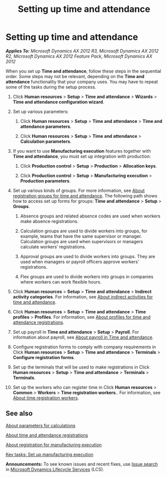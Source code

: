 ﻿---
title: Setting up time and attendance
TOCTitle: Setting up time and attendance
ms:assetid: 441b0386-ff33-4ab1-897a-d5a941a44192
ms:mtpsurl: https://technet.microsoft.com/en-us/library/Aa496971(v=AX.60)
ms:contentKeyID: 36056884
ms.date: 04/18/2014
mtps_version: v=AX.60
f1_keywords:
- implementation
- registration
- dimension
- registering
- time and attendance
---

# Setting up time and attendance 


_**Applies To:** Microsoft Dynamics AX 2012 R3, Microsoft Dynamics AX 2012 R2, Microsoft Dynamics AX 2012 Feature Pack, Microsoft Dynamics AX 2012_

When you set up **Time and attendance**, follow these steps in the sequential order. Some steps may not be relevant, depending on the **Time and attendance** functionality that your company uses. You may have to repeat some of the tasks during the setup process.

1.  Click **Human resources** \> **Setup** \> **Time and attendance** \> **Wizards** \> **Time and attendance configuration wizard**.

2.  Set up various parameters:  
    
    1.  Click **Human resources** \> **Setup** \> **Time and attendance** \> **Time and attendance parameters**.
    
    2.  Click **Human resources** \> **Setup** \> **Time and attendance** \> **Calculation parameters**.   

3.  If you want to use **Manufacturing execution** features together with **Time and attendance**, you must set up integration with production:
    
    1.  Click **Production control** \> **Setup** \> **Production** \> **Allocation keys**.
    
    2.  Click **Production control** \> **Setup** \> **Manufacturing execution** \> **Production parameters**.   

4.  Set up various kinds of groups. For more information, see [About registration groups for time and attendance](about-registration-groups-for-time-and-attendance.md). The following path shows how to access set up forms for groups: **Time and attendance** \> **Setup** \> **Groups**.  
    
    1.  Absence groups and related absence codes are used when workers make absence registrations.
    
    2.  Calculation groups are used to divide workers into groups, for example, teams that have the same supervisor or manager. Calculation groups are used when supervisors or managers calculate workers’ registrations.
    
    3.  Approval groups are used to divide workers into groups. They are used when managers or payroll officers approve workers’ registrations.
    
    4.  Flex groups are used to divide workers into groups in companies where workers can work flexible hours.  

5.  Click **Human resources** \> **Setup** \> **Time and attendance** \> **Indirect activity categories**. For information, see [About indirect activities for time and attendance](about-indirect-activities-for-time-and-attendance.md).

6.  Click **Human resources** \> **Setup** \> **Time and attendance** \> **Time profiles** \> **Profiles**. For information, see [About profiles for time and attendance registrations](about-profiles-for-time-and-attendance-registrations.md).

7.  Set up payroll in **Time and attendance** \> **Setup** \> **Payroll**. For information about payroll, see [About payroll in Time and attendance](about-payroll-in-time-and-attendance.md).

8.  Configure registration forms to comply with company requirements in Click **Human resources** \> **Setup** \> **Time and attendance** \> **Terminals** \> **Configure registration forms**.

9.  Set up the terminals that will be used to make registrations in Click **Human resources** \> **Setup** \> **Time and attendance** \> **Terminals** \> **Terminals**.

10. Set up the workers who can register time in Click **Human resources** \> **Common** \> **Workers** \> **Time registration workers**.. For information, see [About time registration workers](about-time-registration-workers.md).

## See also

[About parameters for calculations](about-parameters-for-calculations.md)

[About time and attendance registrations](about-time-and-attendance-registrations.md)

[About registration for manufacturing execution](about-registration-for-manufacturing-execution.md)

[Key tasks: Set up manufacturing execution](key-tasks-set-up-manufacturing-execution.md)

  
**Announcements:** To see known issues and recent fixes, use [Issue search](http://go.microsoft.com/fwlink/?linkid=389258) in [Microsoft Dynamics Lifecycle Services](http://go.microsoft.com/fwlink/?linkid=306505) (LCS).

